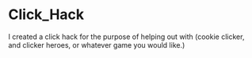 Click_Hack
==========

I created a click hack for the purpose of helping out with (cookie clicker, and clicker heroes, or whatever game you would like.)
